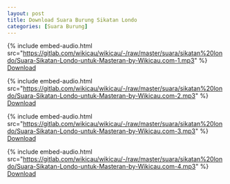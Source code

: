 ```yaml
---
layout: post
title: Download Suara Burung Sikatan Londo
categories: [Suara Burung]
---
```


{% include embed-audio.html src="https://gitlab.com/wikicau/wikicau/-/raw/master/suara/sikatan%20londo/Suara-Sikatan-Londo-untuk-Masteran-by-Wikicau.com-1.mp3" %}
[Download](https://bit.ly/31Q0Zbo)

{% include embed-audio.html src="https://gitlab.com/wikicau/wikicau/-/raw/master/suara/sikatan%20londo/Suara-Sikatan-Londo-untuk-Masteran-by-Wikicau.com-2.mp3" %}
[Download](https://bit.ly/2YcJn6Y)

{% include embed-audio.html src="https://gitlab.com/wikicau/wikicau/-/raw/master/suara/sikatan%20londo/Suara-Sikatan-Londo-untuk-Masteran-by-Wikicau.com-3.mp3" %}
[Download](https://bit.ly/2XtPhUj)

{% include embed-audio.html src="https://gitlab.com/wikicau/wikicau/-/raw/master/suara/sikatan%20londo/Suara-Sikatan-Londo-untuk-Masteran-by-Wikicau.com-4.mp3" %}
[Download](https://bit.ly/2x5ODxs)